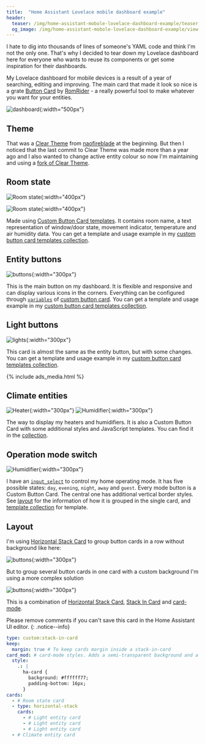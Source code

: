 ```yaml
---
title:  "Home Assistant Lovelace mobile dashboard example"
header:
  teaser: /img/home-assistant-mobole-lovelace-dashboard-example/teaser.jpeg
  og_image: /img/home-assistant-mobole-lovelace-dashboard-example/view.png
---
```

I hate to dig into thousands of lines of someone's YAML code and think I'm not the only one. That's why I decided to tear down my Lovelace dashboard here for everyone who wants to reuse its components or get some inspiration for their dashboards.

My Lovelace dashboard for mobile devices is a result of a year of searching, editing and improving. The main card that made it look so nice is a grate [Button Card](https://github.com/custom-cards/button-card) by [RomRider](https://github.com/RomRider) - a really powerful tool to make whatever you want for your entities.

![dashboard](/img/home-assistant-mobole-lovelace-dashboard-example/view.png){:width="500px"}

## Theme

That was a [Clear Theme](https://github.com/naofireblade/clear-theme) from [naofireblade](https://github.com/naofireblade) at the beginning. But then I noticed that the last commit to Clear Theme was made more than a year ago and I also wanted to change active entity colour so now I'm maintaining and using a [fork of Clear Theme](https://github.com/estevez-dev/novago-theme).

## Room state

![Room state](/img/home-assistant-mobole-lovelace-dashboard-example/room-header.png){:width="400px"}

![Room state](/img/home-assistant-mobole-lovelace-dashboard-example/room-header-2.png){:width="400px"}

Made using [Custom Button Card templates](https://github.com/custom-cards/button-card#configuration-templates). It contains room name, a text representation of window/door state, movement indicator, temperature and air humidity data. You can get a template and usage example in my [custom button card templates collection](/smart-home/custom-button-card-templates#room-state).

## Entity buttons

![buttons](/img/home-assistant-mobole-lovelace-dashboard-example/buttons.png){:width="300px"}

This is the main button on my dashboard. It is flexible and responsive and can display various icons in the corners. Everything can be configured through [`variables`](https://github.com/custom-cards/button-card#variables) of [custom button card](https://github.com/custom-cards/button-card). You can get a template and usage example in my [custom button card templates collection](/smart-home/custom-button-card-templates#badge).

## Light buttons

![lights](/img/home-assistant-mobole-lovelace-dashboard-example/lights.png){:width="300px"}

This card is almost the same as the entity button, but with some changes. You can get a template and usage example in my [custom button card templates collection](/smart-home/custom-button-card-templates#light).

{% include ads_media.html %}

## Climate entities

![Heater](/img/home-assistant-mobole-lovelace-dashboard-example/heater_example.png){:width="300px"}
![Humidifier](/img/home-assistant-mobole-lovelace-dashboard-example/humidifier.png){:width="300px"}

The way to display my heaters and humidifiers. It is also a Custom Button Card with some additional styles and JavaScript templates. You can find it in the [collection](/smart-home/custom-button-card-templates#climate-device).

## Operation mode switch

![Humidifier](/img/home-assistant-mobole-lovelace-dashboard-example/mode-switcher.png){:width="300px"}

I have an [`input_select`](https://www.home-assistant.io/integrations/input_select/) to control my home operating mode. It has five possible states: `day`, `evening`, `night`, `away` and `guest`. Every mode button is a Custom Button Card. The central one has additional vertical border styles. See [layout](#layout) for the information of how it is grouped in the single card, and [template collection](/smart-home/custom-button-card-templates#mode-card) for template.

## Layout

I'm using [Horizontal Stack Card](https://www.home-assistant.io/lovelace/horizontal-stack/) to group button cards in a row without background like here:

![buttons](/img/home-assistant-mobole-lovelace-dashboard-example/buttons.png){:width="300px"}

But to group several button cards in one card with a custom background I'm using a more complex solution

![buttons](/img/home-assistant-mobole-lovelace-dashboard-example/stack-in-card.png){:width="300px"}

This is a combination of [Horizontal Stack Card](https://www.home-assistant.io/lovelace/horizontal-stack/), [Stack In Card](https://github.com/custom-cards/stack-in-card) and [card-mode](https://github.com/thomasloven/lovelace-card-mod).

Please remove comments if you can't save this card in the Home Assistant UI editor.
{: .notice--info}

```yaml
type: custom:stack-in-card
keep:
  margin: true # To keep cards margin inside a stack-in-card
card_mod: # card-mode styles. Adds a semi-transparent background and a bottom padding
  style:
    .: |
      ha-card {
        background: #ffffff77;
        padding-bottom: 16px;
      }
cards:
  - # Room state card
  - type: horizontal-stack
    cards:
      - # Light entity card
      - # Light entity card
      - # Light entity card
  - # Climate entity card
```
